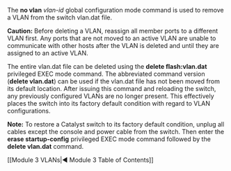 The **no vlan** _vlan-id_ global configuration mode command is used to remove a VLAN from the switch vlan.dat file.

**Caution:** Before deleting a VLAN, reassign all member ports to a different VLAN first. Any ports that are not moved to an active VLAN are unable to communicate with other hosts after the VLAN is deleted and until they are assigned to an active VLAN.

The entire vlan.dat file can be deleted using the **delete flash:vlan.dat** privileged EXEC mode command. The abbreviated command version (**delete vlan.dat**) can be used if the vlan.dat file has not been moved from its default location. After issuing this command and reloading the switch, any previously configured VLANs are no longer present. This effectively places the switch into its factory default condition with regard to VLAN configurations.

**Note:** To restore a Catalyst switch to its factory default condition, unplug all cables except the console and power cable from the switch. Then enter the **erase startup-config** privileged EXEC mode command followed by the **delete vlan.dat** command.

[[Module 3 VLANs|◀ Module 3 Table of Contents]]